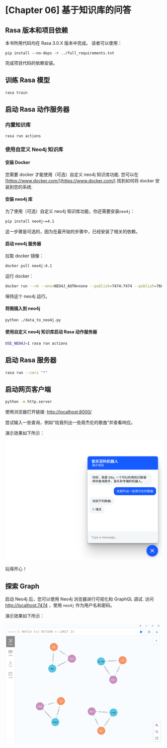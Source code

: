 # [Chapter 06] 基于知识库的问答

## Rasa 版本和项目依赖

本书所用代码均在 Rasa 3.0.X 版本中完成。
读者可以使用：

```shell
pip install --no-deps -r ../full_requirements.txt
```

完成项目代码的依赖安装。

## 训练 Rasa 模型

```bash
rasa train
```

## 启动 Rasa 动作服务器

### 内置知识库

```shell
rasa run actions
```

### 使用自定义 Neo4j 知识库

#### 安装 Docker

您需要 docker 才能使用（可选）自定义 neo4j 知识库功能.
您可以在 [https://www.docker.com/](https://www.docker.com/) 找到如何将 docker 安装到您的系统.

#### 安装 neo4j 库

为了使用（可选）自定义 neo4j 知识库功能，你还需要安装`neo4j`：

```bash
pip install neo4j~=4.1
```

这一步骤是可选的，因为在最开始的步骤中，已经安装了相关的依赖。

#### 启动 neo4j 服务器

拉取 docker 镜像：

```bash
docker pull neo4j:4.1
```

运行 docker：

```bash
docker run --rm --env=NEO4J_AUTH=none --publish=7474:7474 --publish=7687:7687 neo4j:4.1
```

保持这个 neo4j 运行。

#### 将图插入到 neo4j

```bash
python ./data_to_neo4j.py
```

#### 使用自定义 neo4j 知识库启动 Rasa 动作服务器

```bash
USE_NEO4J=1 rasa run actions
```

## 启动 Rasa 服务器

```bash
rasa run --cors "*"
```

## 启动网页客户端

```bash
python -m http.server
```

使用浏览器打开链接: [http://localhost:8000/](http://localhost:8000/)

尝试输入一些查询，例如“给我列出一些周杰伦的歌曲”并查看响应。

演示效果如下所示：

![](media/demo.png)

玩得开心！

## 探索 Graph

启动 Neo4j 后，您可以使用 Neo4j 浏览器进行可视化和 GraphQL 调试.
访问 [http://localhost:7474](http://localhost:7474) ，使用 `neo4j` 作为用户名和密码。

演示效果如下所示：

![](media/demo2.png)

